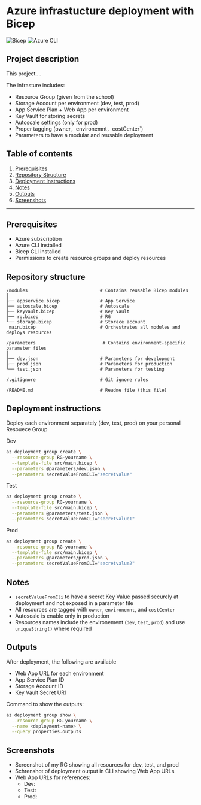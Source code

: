 # Azure infrastucture deployment with Bicep 

![Bicep](https://img.shields.io/badge/Bicep-azure-blue)
![Azure CLI](https://img.shields.io/badge/Azure%20CLI-azure-blue)

## Project description 

This project.... 

The infrasture includes: 
- Resource Group (given from the school)
- Storage Account per environment (dev, test, prod)
- App Service Plan + Web App per environment 
- Key Vault for storing secrets 
- Autoscale settings (only for prod)
- Proper tagging (owner`, `environemnt`, `costCenter`)
- Parameters to have a modular and reusable deployment


## Table of contents
1. [Prerequisites](#prerequisites)  
2. [Repository Structure](#repository-structure)  
3. [Deployment Instructions](#deployment-instructions)  
4. [Notes](#notes)  
5. [Outputs](#outputs)  
6. [Screenshots](#screenshots)  

---

## Prerequisites 
- Azure subscription
- Azure CLI installed
- Bicep CLI installed 
- Permissions to create resource groups and deploy resources

## Repository structure 

```text
/modules                           # Contains reusable Bicep modules
│
├── appservice.bicep               # App Service 
├── autoscale.bicep                # Autoscale
├── keyvault.bicep                 # Key Vault
├── rg.bicep                       # RG 
└── storage.bicep                  # Storace account 
 main.bicep                        # Orchestrates all modules and deploys resources

/parameters                         # Contains environment-specific parameter files
│
├── dev.json                       # Parameters for development
├── prod.json                      # Parameters for production
└── test.json                      # Parameters for testing

/.gitignore                        # Git ignore rules               

/README.md                         # Readme file (this file)
```

## Deployment instructions 

Deploy each environment separately (dev, test, prod) on your personal Resouece Group 

Dev

```bash
az deployment group create \
  --resource-group RG-yourname \
  --template-file src/main.bicep \
  --parameters @parameters/dev.json \
  --parameters secretValueFromCLI="secretvalue"
```

Test

```bash
az deployment group create \
  --resource-group RG-yourname \
  --template-file src/main.bicep \
  --parameters @parameters/test.json \
  --parameters secretValueFromCLI="secretvalue1"
```

Prod

```bash
az deployment group create \
  --resource-group RG-yourname \
  --template-file src/main.bicep \
  --parameters @parameters/prod.json \
  --parameters secretValueFromCLI="secretvalue2"
```

## Notes 
- `secretValueFromCli` to have a secret Key Value passed securely at deployment and not exposed in a parameter file
- All resources are tagged with `owner`, `environemnt`, and `costCenter`
- Autoscale is enable only in production
- Resources names include the environement (`dev`, `test`, `prod`) and use `uniqueString()` where required

## Outputs 
After deployment, the following are available 
- Web App URL for each environment 
- App Service Plan ID
- Storage Account ID
- Key Vault Secret URI

Command to show the outputs: 
```bash
az deployment group show \
  --resource-group RG-yourname \
  --name <deployment-name> \
  --query properties.outputs
```

## Screenshots
- Screenshot of my RG showing all resources for dev, test, and prod 
- Schrenshot of deployment output in CLI showing Web App URLs 
- Web App URLs for references: 
    - Dev: 
    - Test: 
    - Prod: 